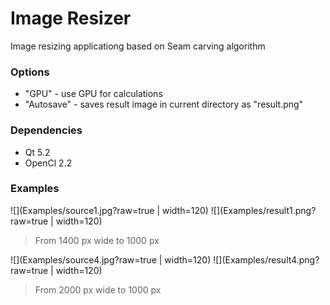 # Image Resizer
Image resizing applicationg based on Seam carving algorithm

### Options

  - "GPU" - use GPU for calculations
  - "Autosave" - saves result image in current directory as "result.png"

### Dependencies

  - Qt 5.2
  - OpenCl 2.2

### Examples
![](Examples/source1.jpg?raw=true | width=120) ![](Examples/result1.png?raw=true | width=120)
> From 1400 px wide to 1000 px

![](Examples/source4.jpg?raw=true | width=120) ![](Examples/result4.png?raw=true | width=120)
> From 2000 px wide to 1000 px
